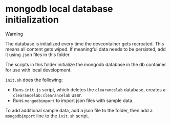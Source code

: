 # mongodb local database initialization

> [!WARNING]
> The database is initialized every time the devcontainer gets recreated. This means all content gets wiped. If meaningful data needs to be persisted, add it using .json files in this folder.
 
The scripts in this folder initialize the mongodb database in the db container for use with local development.

`init.sh` does the following:

- Runs `init.js` script, which deletes the `clearancelab` database, creates a `clearancelab:clearancelab` user.
- Runs `mongodbimport` to import json files with sample data.

To add additional sample data, add a json file to the folder, then add a `mongodbimport` line to the `init.sh` script.

